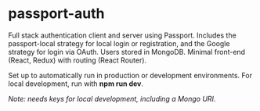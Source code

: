 # passport-auth
Full stack authentication client and server using Passport. Includes the passport-local strategy for local login or registration, and the Google strategy for login via OAuth. Users stored in MongoDB. Minimal front-end (React, Redux) with routing (React Router). 

Set up to automatically run in production or development environments. For local development, run with **npm run dev**. 

*Note: needs keys for local development, including a Mongo URI.*
